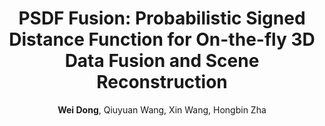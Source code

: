 ---
title  : "PSDF Fusion: Probabilistic Signed Distance Function for On-the-fly 3D Data Fusion and Scene Reconstruction"
author : "<b>Wei Dong</b>, Qiuyuan Wang, Xin Wang, Hongbin Zha"
journal: "ECCV 2018"
imurl  : "/assets/images/psdf.jpg"
paperurl: "/assets/pdf/psdf.pdf"
type:     "publication"
---